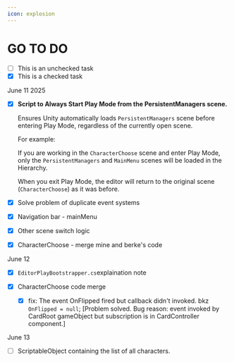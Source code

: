 ```yaml
---
icon: explosion
---
```


# GO TO DO

* [ ] This is an unchecked task
* [x] This is a checked task

June 11 2025

*   [x] **Script to Always Start Play Mode from the PersistentManagers scene.**

    Ensures Unity automatically loads `PersistentManagers` scene before entering Play Mode, regardless of the currently open scene.

    For example:

    If you are working in the `CharacterChoose` scene and enter Play Mode, only the `PersistentManagers` and `MainMenu` scenes will be loaded in the Hierarchy.

    When you exit Play Mode, the editor will return to the original scene (`CharacterChoose`) as it was before.
* [x] Solve problem of duplicate event systems
* [x] Navigation bar - mainMenu
* [x] Other scene switch logic
* [x] CharacterChoose - merge mine and berke's code

June 12

* [x] `EditorPlayBootstrapper.cs`explaination note
*   [x] CharacterChoose code merge

    * [x] fix: The event OnFlipped fired but callback didn't invoked. bkz `OnFlipped = null`; \[Problem solved. Bug reason: event invoked by CardRoot gameObject but subscription is in CardController component.]



June 13

* [ ] ScriptableObject containing the list of all characters.

